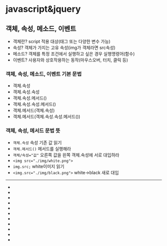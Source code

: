 # javascript&jquery
## 객체, 속성, 메소드, 이벤트
* 객체란? script 적용 대상(태그 또는 다양한 변수 가능)
* 속성? 객체가 가지는 고유 속성(img가 객체라면 src속성)
* 메소드? 객체를 특정 조건에서 실행하고 싶은 경우 실행명령어(함수)
* 이벤트? 사용자와 상호작용하는 동작(마우스오버, 터치, 클릭 등)
### 객체, 속성, 메소드, 이벤트 기본 문법
* 객체.속성
* 객체.속성.속성
* 객체.속성.메서드()
* 객체.속성.속성.메서드()
* 객체.메서드(객체.속성)
* 객체.메서드(객체.속성.속성.메서드())
### 객체, 속성, 메서드 문법 뜻
* `객체.속성` 속성 기존 값 읽기
* `객체.메서드()` 메서드를 실행해라
* `객체/속성="값"` 오른쪽 값을 왼쪽 객체.속성에 서로 대입하라
* `<img src="./img/white.png">`
* `img.src;` white이미지 읽기
* `<img.src="./img/black.png">` white->black 새로 대입
--------------------
*
*
*
*
*
*
*
*
*
*
*